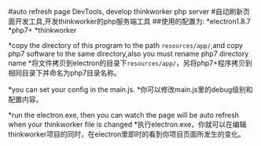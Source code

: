 #auto refresh page DevTools, develop thinkworker php server
#自动刷新页面开发工具,开发thinkworker的php服务端工具
##使用的配置为:
*electron1.8.7
*php7+
*thinkworker

*copy the directory of this program to the path ```resources/app/```,and copy php7 software to the same directory,also you must rename php7 directory name
*将文件拷贝到electron的目录下```resources/app/```，另将php7+程序拷贝到相同目录下并命名为php7目录名称。

*you can set your config in the main.js.
*你可以修改main.js里的debug级别和配置内容。

*run the electron.exe, then you can watch the page will be auto refresh when your thinkworker file is changed
*执行electron.exe，你就可以在编辑thinkworker项目的同时，在electron里即时的看到你项目页面所发生的变化。
